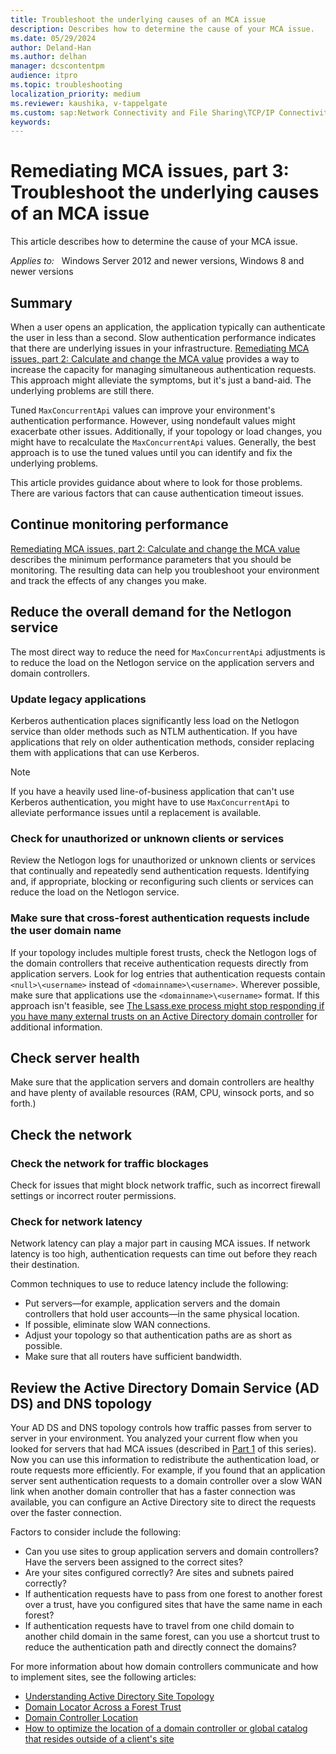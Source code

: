 ```yaml
---
title: Troubleshoot the underlying causes of an MCA issue
description: Describes how to determine the cause of your MCA issue.
ms.date: 05/29/2024
author: Deland-Han
ms.author: delhan
manager: dcscontentpm
audience: itpro
ms.topic: troubleshooting
localization_priority: medium
ms.reviewer: kaushika, v-tappelgate
ms.custom: sap:Network Connectivity and File Sharing\TCP/IP Connectivity (TCP Protocol, NLA, WinHTTP), csstroubleshoot
keywords: 
---
```


# Remediating MCA issues, part 3: Troubleshoot the underlying causes of an MCA issue

This article describes how to determine the cause of your MCA issue.

_Applies to:_ &nbsp; Windows Server 2012 and newer versions, Windows 8 and newer versions

## Summary

When a user opens an application, the application typically can authenticate the user in less than a second. Slow authentication performance indicates that there are underlying issues in your infrastructure. [Remediating MCA issues, part 2: Calculate and change the MCA value](maxconcurrentapi-2-calculate-and-change-mca.md) provides a way to increase the capacity for managing simultaneous authentication requests. This approach might alleviate the symptoms, but it's just a band-aid. The underlying problems are still there.

Tuned `MaxConcurrentApi` values can improve your environment's authentication performance. However, using nondefault values might exacerbate other issues. Additionally, if your topology or load changes, you might have to recalculate the `MaxConcurrentApi` values. Generally, the best approach is to use the tuned values until you can identify and fix the underlying problems. 

This article provides guidance about where to look for those problems. There are various factors that can cause authentication timeout issues.

## Continue monitoring performance

[Remediating MCA issues, part 2: Calculate and change the MCA value](maxconcurrentapi-2-calculate-and-change-mca.md) describes the minimum performance parameters that you should be monitoring. The resulting data can help you troubleshoot your environment and track the effects of any changes you make.

## Reduce the overall demand for the Netlogon service

The most direct way to reduce the need for `MaxConcurrentApi` adjustments is to reduce the load on the Netlogon service on the application servers and domain controllers.

### Update legacy applications

Kerberos authentication places significantly less load on the Netlogon service than older methods such as NTLM authentication. If you have applications that rely on older authentication methods, consider replacing them with applications that can use Kerberos.

> [!NOTE]  
> If you have a heavily used line-of-business application that can't use Kerberos authentication, you might have to use `MaxConcurrentApi` to alleviate performance issues until a replacement is available.

### Check for unauthorized or unknown clients or services

Review the Netlogon logs for unauthorized or unknown clients or services that continually and repeatedly send authentication requests. Identifying and, if appropriate, blocking or reconfiguring such clients or services can reduce the load on the Netlogon service.

### Make sure that cross-forest authentication requests include the user domain name

If your topology includes multiple forest trusts, check the Netlogon logs of the domain controllers that receive authentication requests directly from application servers. Look for log entries that authentication requests contain `<null>\<username>` instead of `<domainname>\<username>`. Wherever possible, make sure that applications use the `<domainname>\<username>` format. If this approach isn't feasible, see [The Lsass.exe process might stop responding if you have many external trusts on an Active Directory domain controller](https://support.microsoft.com/topic/the-lsass-exe-process-may-stop-responding-if-you-have-many-external-trusts-on-an-active-directory-domain-controller-7ccefcf9-e65a-c9bc-ff96-ecf9a78c195e) for additional information.

## Check server health

Make sure that the application servers and domain controllers are healthy and have plenty of available resources (RAM, CPU, winsock ports, and so forth.)

## Check the network

### Check the network for traffic blockages

Check for issues that might block network traffic, such as incorrect firewall settings or incorrect router permissions.

### Check for network latency

Network latency can play a major part in causing MCA issues. If network latency is too high, authentication requests can time out before they reach their destination.

Common techniques to use to reduce latency include the following:

- Put servers&mdash;for example, application servers and the domain controllers that hold user accounts&mdash;in the same physical location.
- If possible, eliminate slow WAN connections.
- Adjust your topology so that authentication paths are as short as possible.
- Make sure that all routers have sufficient bandwidth.

## Review the Active Directory Domain Service (AD DS) and DNS topology

Your AD DS and DNS topology controls how traffic passes from server to server in your environment. You analyzed your current flow when you looked for servers that had MCA issues (described in [Part 1](maxconcurrentapi-1-identify-computers-that-have-mca-issues.md) of this series). Now you can use this information to redistribute the authentication load, or route requests more efficiently. For example, if you found that an application server sent authentication requests to a domain controller over a slow WAN link when another domain controller that has a faster connection was available, you can configure an Active Directory site to direct the requests over the faster connection.

Factors to consider include the following:

- Can you use sites to group application servers and domain controllers? Have the servers been assigned to the correct sites?
- Are your sites configured correctly? Are sites and subnets paired correctly?
- If authentication requests have to pass from one forest to another forest over a trust, have you configured sites that have the same name in each forest?
- If authentication requests have to travel from one child domain to another child domain in the same forest, can you use a shortcut trust to reduce the authentication path and directly connect the domains?

For more information about how domain controllers communicate and how to implement sites, see the following articles:

- [Understanding Active Directory Site Topology](/windows-server/identity/ad-ds/plan/understanding-active-directory-site-topology)
- [Domain Locator Across a Forest Trust](https://techcommunity.microsoft.com/t5/ask-the-directory-services-team/domain-locator-across-a-forest-trust/ba-p/395689)
- [Domain Controller Location](/windows-server/identity/ad-ds/plan/domain-controller-location)
- [How to optimize the location of a domain controller or global catalog that resides outside of a client's site](../active-directory/optimize-dc-location-global-catalog.md)
